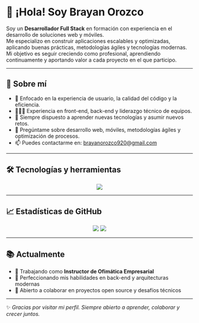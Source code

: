 # 👋 ¡Hola! Soy Brayan Orozco

Soy un **Desarrollador Full Stack** en formación con experiencia en el desarrollo de soluciones web y móviles.  
Me especializo en construir aplicaciones escalables y optimizadas, aplicando buenas prácticas, metodologías ágiles y tecnologías modernas.  
Mi objetivo es seguir creciendo como profesional, aprendiendo continuamente y aportando valor a cada proyecto en el que participo.

---

## 🚀 Sobre mí

- 🎯 Enfocado en la experiencia de usuario, la calidad del código y la eficiencia.
- 👨🏻‍💻 Experiencia en front-end, back-end y liderazgo técnico de equipos.
- 🌱 Siempre dispuesto a aprender nuevas tecnologías y asumir nuevos retos.
- 💬 Pregúntame sobre desarrollo web, móviles, metodologías ágiles y optimización de procesos.
- 📫 Puedes contactarme en: [brayanorozco920@gmail.com](mailto:brayanorozco920@gmail.com)

---

## 🛠️ Tecnologías y herramientas

<p align="center">
  <img src="https://skillicons.dev/icons?i=html,css,js,ts,react,angular,flutter,dart,tailwind,php,csharp,nodejs,express,mysql,postgres,mongodb,sqlserver,firebase,aws,docker,git,github,vscode,postman,jira" />
</p>

---

## 📈 Estadísticas de GitHub

<p align="center">
  <img src="https://github-readme-stats.vercel.app/api?username=bjisadorozco&show_icons=true&theme=default" />
  <img src="https://github-readme-streak-stats.herokuapp.com/?user=bjisadorozco&theme=default" />
</p>

---

## 📚 Actualmente

- 🔭 Trabajando como **Instructor de Ofimática Empresarial**
- 🌱 Perfeccionando mis habilidades en back-end y arquitecturas modernas
- 👯 Abierto a colaborar en proyectos open source y desafíos técnicos

---

✨ *Gracias por visitar mi perfil. Siempre abierto a aprender, colaborar y crecer juntos.*  
